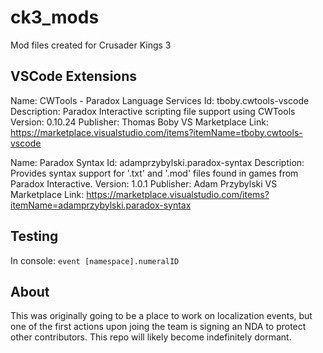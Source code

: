 # ck3_mods
Mod files created for Crusader Kings 3

## VSCode Extensions

Name: CWTools - Paradox Language Services
Id: tboby.cwtools-vscode
Description: Paradox Interactive scripting file support using CWTools
Version: 0.10.24
Publisher: Thomas Boby
VS Marketplace Link: https://marketplace.visualstudio.com/items?itemName=tboby.cwtools-vscode

Name: Paradox Syntax
Id: adamprzybylski.paradox-syntax
Description: Provides syntax support for '.txt' and '.mod' files found in games from Paradox Interactive.
Version: 1.0.1
Publisher: Adam Przybylski
VS Marketplace Link: https://marketplace.visualstudio.com/items?itemName=adamprzybylski.paradox-syntax

## Testing

In console: `event [namespace].numeralID`

## About

This was originally going to be a place to work on localization events, but one of the first actions upon joing the team is signing an NDA to protect other contributors. This repo will likely become indefinitely dormant.